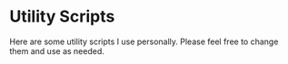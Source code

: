 # Utility Scripts

Here are some utility scripts I use personally. Please feel free to change them
and use as needed.


